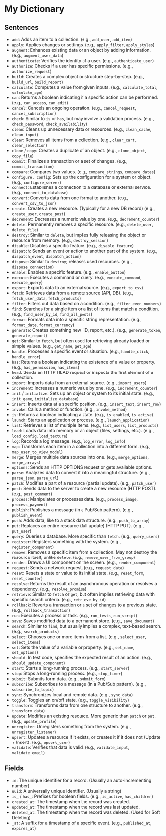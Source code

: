 # My Dictionary

## Sentences

- `add`: Adds an item to a collection. (e.g., `add_user`, `add_item`)
- `apply`: Applies changes or settings. (e.g., `apply_filter`, `apply_styles`)
- `augment`: Enhances existing data or an object by adding information. (e.g., `augment_user_data`)
- `authenticate`: Verifies the identity of a user. (e.g., `authenticate_user`)
- `authorize`: Checks if a user has specific permissions. (e.g., `authorize_request`)
- `build`: Creates a complex object or structure step-by-step. (e.g., `build_url`, `build_report`)
- `calculate`: Computes a value from given inputs. (e.g., `calculate_total`, `calculate_age`)
- `can`: Returns a boolean indicating if a specific action can be performed. (e.g., `can_access`, `can_edit`)
- `cancel`: Cancels an ongoing operation. (e.g., `cancel_request`, `cancel_subscription`)
- `check`: Similar to `is` or `has`, but may involve a validation process. (e.g., `check_password`, `check_availability`)
- `clean`: Cleans up unnecessary data or resources. (e.g., `clean_cache`, `clean_input`)
- `clear`: Removes all items from a collection. (e.g., `clear_cart`, `clear_selection`)
- `clone` / `copy`: Creates a duplicate of an object. (e.g., `clone_object`, `copy_file`)
- `commit`: Finalizes a transaction or a set of changes. (e.g., `commit_transaction`)
- `compare`: Compares two values. (e.g., `compare_strings`, `compare_dates`)
- `configure, config`: Sets up the configuration for a system or object. (e.g., `configure_server`)
- `connect`: Establishes a connection to a database or external service. (e.g., `connect_to_database`)
- `convert`: Converts data from one format to another. (e.g., `convert_csv_to_json`)
- `create`: Creates a new resource. (Typically for a new DB record) (e.g., `create_user`, `create_post`)
- `decrement`: Decreases a numeric value by one. (e.g., `decrement_counter`)
- `delete`: Permanently removes a specific resource. (e.g., `delete_user`, `delete_file`)
- `destroy`: Similar to `delete`, but implies fully releasing the object or resource from memory. (e.g., `destroy_session`)
- `disable`: Disables a specific feature. (e.g., `disable_feature`)
- `dispatch`: Sends an event or action to another part of the system. (e.g., `dispatch_event`, `dispatch_action`)
- `dispose`: Similar to `destroy`; releases used resources. (e.g., `dispose_connection`)
- `enable`: Enables a specific feature. (e.g., `enable_button`)
- `execute`: Executes a command or query. (e.g., `execute_command`, `execute_query`)
- `export`: Exports data to an external source. (e.g., `export_to_csv`)
- `fetch`: Retrieves data from a remote source (API, DB). (e.g., `fetch_user_data`, `fetch_products`)
- `filter`: Filters out data based on a condition. (e.g., `filter_even_numbers`)
- `find`: Searches for a single item or a list of items that match a condition. (e.g., `find_user_by_id`, `find_all_posts`)
- `format`: Formats data into a specific string representation. (e.g., `format_date`, `format_currency`)
- `generate`: Creates something new (ID, report, etc.). (e.g., `generate_token`, `generate_report`)
- `get`: Similar to `fetch`, but often used for retrieving already loaded or simple values. (e.g., `get_name`, `get_age`)
- `handle`: Processes a specific event or situation. (e.g., `handle_click`, `handle_error`)
- `has`: Returns a boolean indicating the existence of a value or property. (e.g., `has_permission`, `has_items`)
- `head`: Sends an HTTP HEAD request or inspects the first element of a collection.
- `import`: Imports data from an external source. (e.g., `import_users`)
- `increment`: Increases a numeric value by one. (e.g., `increment_counter`)
- `init` / `initialize`: Sets up an object or system to its initial state. (e.g., `init_game`, `initialize_database`)
- `insert`: Inserts data at a specific position. (e.g., `insert_text`, `insert_row`)
- `invoke`: Calls a method or function. (e.g., `invoke_method`)
- `is`: Returns a boolean indicating a state. (e.g., `is_enabled`, `is_active`)
- `launch`: Starts an application or process. (e.g., `launch_application`)
- `list`: Retrieves a list of multiple items. (e.g., `list_users`, `list_products`)
- `load`: Loads data into memory or an object (files, settings, etc.). (e.g., `load_config`, `load_texture`)
- `log`: Records a log message. (e.g., `log_error`, `log_info`)
- `map`: Transforms each item in a collection into a different form. (e.g., `map_user_to_view_model`)
- `merge`: Merges multiple data sources into one. (e.g., `merge_options`, `merge_arrays`)
- `options`: Sends an HTTP OPTIONS request or gets available options.
- `parse`: Analyzes data to convert it into a meaningful structure. (e.g., `parse_json`, `parse_url`)
- `patch`: Modifies a part of a resource (partial update). (e.g., `patch_user`)
- `post`: Sends data to the server to create a new resource (HTTP POST). (e.g., `post_comment`)
- `process`: Manipulates or processes data. (e.g., `process_image`, `process_payment`)
- `publish`: Publishes a message (in a Pub/Sub pattern). (e.g., `publish_event`)
- `push`: Adds data, like to a stack data structure. (e.g., `push_to_array`)
- `put`: Replaces an entire resource (full update) (HTTP PUT). (e.g., `put_user`)
- `query`: Queries a database. More specific than `fetch`. (e.g., `query_users`)
- `register`: Registers something with the system. (e.g., `register_component`)
- `remove`: Removes a specific item from a collection. May not destroy the resource itself, unlike `delete`. (e.g., `remove_user_from_group`)
- `render`: Draws a UI component on the screen. (e.g., `render_component`)
- `request`: Sends a network request. (e.g., `request_data`)
- `reset`: Resets a state or value to its initial state. (e.g., `reset_form`, `reset_counter`)
- `resolve`: Returns the result of an asynchronous operation or resolves a dependency. (e.g., `resolve_promise`)
- `retrieve`: Similar to `fetch` or `get`, but often implies retrieving data with specific search criteria. (e.g., `retrieve_by_id`)
- `rollback`: Reverts a transaction or a set of changes to a previous state. (e.g., `rollback_transaction`)
- `run`: Executes a process or task. (e.g., `run_tests`, `run_script`)
- `save`: Saves modified data to a permanent store. (e.g., `save_document`)
- `search`: Similar to `find`, but usually implies a complex, text-based search. (e.g., `search_products`)
- `select`: Chooses one or more items from a list. (e.g., `select_user`, `select_items`)
- `set`: Sets the value of a variable or property. (e.g., `set_name`, `set_options`)
- `should`: In test code, specifies the expected result of an action. (e.g., `should_update_component`)
- `start`: Starts a long-running process. (e.g., `start_server`)
- `stop`: Stops a long-running process. (e.g., `stop_timer`)
- `submit`: Submits form data. (e.g., `submit_form`)
- `subscribe`: Subscribes to a message (in a Pub/Sub pattern). (e.g., `subscribe_to_topic`)
- `sync`: Synchronizes local and remote data. (e.g., `sync_data`)
- `toggle`: Toggles an on/off state. (e.g., `toggle_visibility`)
- `transform`: Transforms data from one structure to another. (e.g., `transform_data`)
- `update`: Modifies an existing resource. More generic than `patch` or `put`. (e.g., `update_profile`)
- `unregister`: Unregisters something from the system. (e.g., `unregister_listener`)
- `upsert`: Updates a resource if it exists, or creates it if it does not (Update + Insert). (e.g., `upsert_user`)
- `validate`: Verifies that data is valid. (e.g., `validate_input`, `validate_email`)

## Fields

- `id`: The unique identifier for a record. (Usually an auto-incrementing number)
- `uuid`: A universally unique identifier. (Usually a string)
- `is_` / `has_`: Prefixes for boolean fields. (e.g., `is_active`, `has_children`)
- `created_at`: The timestamp when the record was created.
- `updated_at`: The timestamp when the record was last updated.
- `deleted_at`: The timestamp when the record was deleted. (Used for Soft Deleting)
- `_at`: A suffix for a timestamp of a specific event. (e.g., `published_at`, `expires_at`)
